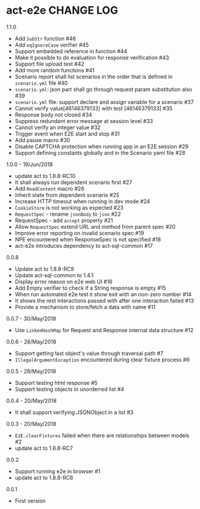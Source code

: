 # act-e2e CHANGE LOG

1.1.0
* Add `SubStr` function #46
* Add `eqIgnoreCase` verifier #45
* Support embedded reference in function #44
* Make it possible to do evaluation for response verification #43
* Support file upload test #42
* Add more random functions #41
* Scenario report shall list scenarios in the order that is defined in `scenario.yml` file #40
* `scenario.yml`: json part shall go through request param substitution also #39
* `scenario.yml` file: support declare and assign variable for a scenario #37
* Cannot verify value[46146379133] with test [46146379133] #35
* Response body not closed #34
* Suppress redundant error message at session level #33
* Cannot verify an integer value #32
* Trigger event when E2E start and stop #31
* Add pause macro #30
* Disable CAPTCHA protection when running app in an E2E session #29
* Support defining constants globally and in the Scenario yaml file #28

1.0.0 - 19/Jun/2018
* update act to 1.8.8-RC10
* It shall always run dependent scenario first #27
* Add `ReadContent` macro #26
* Inherit state from dependent scenario #25
* Increase HTTP timeout when running in dev mode #24
* `CookieStore` is not working as expected #23
* `RequestSpec` - rename `jsonBody` to `json` #22
* RequestSpec - add `accept` property #21
* Allow `RequestSpec` extend URL and method from parent spec #20
* Improve error reporting on invalid scenario spec #19
* NPE encountered when ResponseSpec is not specified #18
* act-e2e introduces dependency to act-sql-common #17

0.0.8
* Update act to 1.8.8-RC9
* Update act-sql-common to 1.4.1
* Display error reason on e2e web UI #16
* Add Empty verifier to check if a String response is empty #15
* When run automated e2e test it show exit with an non-zero number #14
* It shows the rest interactions passed with after one interaction failed #13
* Provide a mechanism to store/fetch a data with name #11

0.0.7 - 30/May/2018
* Use `LinkedHashMap` for Request and Response internal data structure #12

0.0.6 - 28/May/2018
* Support getting last object's value through traversal path #7
* `IllegalArgumentException` encountered during clear fixture process #6

0.0.5 - 28/May/2018
* Support testing html response #5
* Support testing objects in unorderred list #4

0.0.4 - 20/May/2018
* It shall support verifying JSONObject in a list #3

0.0.3 - 20/May/2018
* `E2E.clearFixtures` failed when there are relationships between models #2
* update act to 1.8.8-RC7

0.0.2
* Support running e2e in browser #1
* update act to 1.8.8-RC6

0.0.1
* First version
